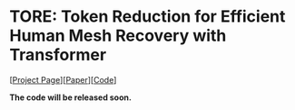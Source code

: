 # TORE: Token Reduction for Efficient Human Mesh Recovery with Transformer

[[Project Page](https://frank-zy-dou.github.io/projects/Tore/index.html)][[Paper](https://arxiv.org/abs/2211.10705)][[Code](https://github.com/Frank-ZY-Dou/TORE)]

**The code will be released soon.**
